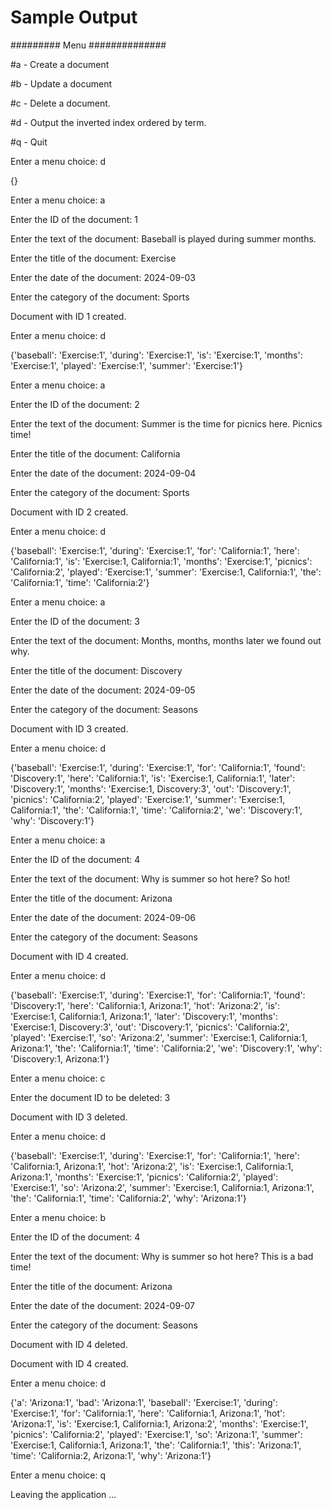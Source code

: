 # Sample Output

######### Menu ##############

#a - Create a document

#b - Update a document

#c - Delete a document.

#d - Output the inverted index ordered by term.

#q - Quit


Enter a menu choice: d

{}



Enter a menu choice: a

Enter the ID of the document: 1

Enter the text of the document: Baseball is played during summer months.

Enter the title of the document: Exercise

Enter the date of the document: 2024-09-03

Enter the category of the document: Sports

Document with ID 1 created.



Enter a menu choice: d

{'baseball': 'Exercise:1', 'during': 'Exercise:1', 'is': 'Exercise:1', 'months': 'Exercise:1', 'played': 'Exercise:1', 'summer': 'Exercise:1'}



Enter a menu choice: a

Enter the ID of the document: 2

Enter the text of the document: Summer is the time for picnics here. Picnics time!

Enter the title of the document: California

Enter the date of the document: 2024-09-04

Enter the category of the document: Sports

Document with ID 2 created.



Enter a menu choice: d

{'baseball': 'Exercise:1', 'during': 'Exercise:1', 'for': 'California:1', 'here': 'California:1', 'is': 'Exercise:1, California:1', 'months': 'Exercise:1', 'picnics': 'California:2', 'played': 'Exercise:1', 'summer': 'Exercise:1, California:1', 'the': 'California:1', 'time': 'California:2'}



Enter a menu choice: a

Enter the ID of the document: 3

Enter the text of the document: Months, months, months later we found out why.

Enter the title of the document: Discovery

Enter the date of the document: 2024-09-05

Enter the category of the document: Seasons

Document with ID 3 created.



Enter a menu choice: d

{'baseball': 'Exercise:1', 'during': 'Exercise:1', 'for': 'California:1', 'found': 'Discovery:1', 'here': 'California:1', 'is': 'Exercise:1, California:1', 'later': 'Discovery:1', 'months': 'Exercise:1, Discovery:3', 'out': 'Discovery:1', 'picnics': 'California:2', 'played': 'Exercise:1', 'summer': 'Exercise:1, California:1', 'the': 'California:1', 'time': 'California:2', 'we': 'Discovery:1', 'why': 'Discovery:1'}



Enter a menu choice: a

Enter the ID of the document: 4

Enter the text of the document: Why is summer so hot here? So hot!

Enter the title of the document: Arizona

Enter the date of the document: 2024-09-06

Enter the category of the document: Seasons

Document with ID 4 created.



Enter a menu choice: d

{'baseball': 'Exercise:1', 'during': 'Exercise:1', 'for': 'California:1', 'found': 'Discovery:1', 'here': 'California:1, Arizona:1', 'hot': 'Arizona:2', 'is': 'Exercise:1, California:1, Arizona:1', 'later': 'Discovery:1', 'months': 'Exercise:1, Discovery:3', 'out': 'Discovery:1', 'picnics': 'California:2', 'played': 'Exercise:1', 'so': 'Arizona:2', 'summer': 'Exercise:1, California:1, Arizona:1', 'the': 'California:1', 'time': 'California:2', 'we': 'Discovery:1', 'why': 'Discovery:1, Arizona:1'}



Enter a menu choice: c

Enter the document ID to be deleted: 3

Document with ID 3 deleted.



Enter a menu choice: d

{'baseball': 'Exercise:1', 'during': 'Exercise:1', 'for': 'California:1', 'here': 'California:1, Arizona:1', 'hot': 'Arizona:2', 'is': 'Exercise:1, California:1, Arizona:1', 'months': 'Exercise:1', 'picnics': 'California:2', 'played': 'Exercise:1', 'so': 'Arizona:2', 'summer': 'Exercise:1, California:1, Arizona:1', 'the': 'California:1', 'time': 'California:2', 'why': 'Arizona:1'}



Enter a menu choice: b

Enter the ID of the document: 4

Enter the text of the document: Why is summer so hot here? This is a bad time!

Enter the title of the document: Arizona

Enter the date of the document: 2024-09-07

Enter the category of the document: Seasons

Document with ID 4 deleted.

Document with ID 4 created.



Enter a menu choice: d

{'a': 'Arizona:1', 'bad': 'Arizona:1', 'baseball': 'Exercise:1', 'during': 'Exercise:1', 'for': 'California:1', 'here': 'California:1, Arizona:1', 'hot': 'Arizona:1', 'is': 'Exercise:1, California:1, Arizona:2', 'months': 'Exercise:1', 'picnics': 'California:2', 'played': 'Exercise:1', 'so': 'Arizona:1', 'summer': 'Exercise:1, California:1, Arizona:1', 'the': 'California:1', 'this': 'Arizona:1', 'time': 'California:2, Arizona:1', 'why': 'Arizona:1'}



Enter a menu choice: q

Leaving the application ... 




